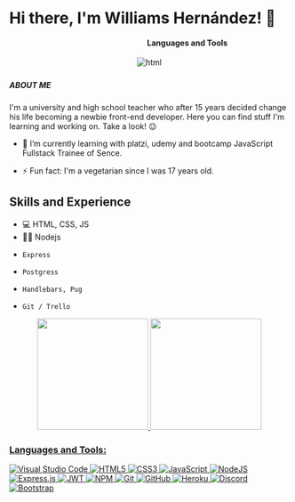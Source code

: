 # Hi there, I'm Williams Hernández! 👋

&nbsp;&nbsp;&nbsp;&nbsp;&nbsp;&nbsp;&nbsp;&nbsp;&nbsp;&nbsp;&nbsp;&nbsp;&nbsp;&nbsp;&nbsp;&nbsp;&nbsp;&nbsp;&nbsp;&nbsp;&nbsp;&nbsp;&nbsp;&nbsp;&nbsp;&nbsp;&nbsp;&nbsp;&nbsp;&nbsp;&nbsp;&nbsp;&nbsp;&nbsp;&nbsp;&nbsp;&nbsp;&nbsp;&nbsp;&nbsp;&nbsp;&nbsp;&nbsp;&nbsp;&nbsp;&nbsp;&nbsp;&nbsp;&nbsp;&nbsp;&nbsp;&nbsp;&nbsp;&nbsp;&nbsp;&nbsp;&nbsp;&nbsp;&nbsp;&nbsp;&nbsp;&nbsp;&nbsp;<b>Languages and Tools</b> <br>

<p align="center">
<img src="https://github.com/hernandw/icons/html.svg" alt="html" style="vertical-align:top; margin:4px">
</p>


 ##### ABOUT ME

 I'm a university and high school teacher who after 15 years decided change his life becoming a newbie front-end developer. Here you can find stuff I'm learning and working on. Take a look! 😉


- 🌱 I’m currently learning with platzi, udemy and bootcamp JavaScript Fullstack Trainee of Sence.

- ⚡ Fun fact: I'm a vegetarian since I was 17 years old.

## Skills and Experience

* 💻 HTML, CSS, JS
* 👨‍💻 Nodejs
*     Express
*     Postgress
*     Handlebars, Pug
*     Git / Trello

[website]: http://www.williamshernandez.com/

<div align="center">
  <a href="https://github.com/hernandw">
  
  <img height="200em" src="https://github-readme-stats.vercel.app/api?username=hernandw&show_icons=true&theme=vue-dark"/>
  <img height="200em" src="https://github-readme-stats.vercel.app/api/top-langs/?username=hernandw&theme=vue-dark"/>
    
</div>
 
### Languages and Tools:
 
![Visual Studio Code](https://img.shields.io/badge/Visual%20Studio%20Code-0078d7.svg?style=for-the-badge&logo=visual-studio-code&logoColor=white)
![HTML5](https://img.shields.io/badge/html5-%23E34F26.svg?style=for-the-badge&logo=html5&logoColor=white)
![CSS3](https://img.shields.io/badge/css3-%231572B6.svg?style=for-the-badge&logo=css3&logoColor=white)
![JavaScript](https://img.shields.io/badge/javascript-%23323330.svg?style=for-the-badge&logo=javascript&logoColor=%23F7DF1E)
![NodeJS](https://img.shields.io/badge/node.js-6DA55F?style=for-the-badge&logo=node.js&logoColor=white)
![Express.js](https://img.shields.io/badge/express.js-%23404d59.svg?style=for-the-badge&logo=express&logoColor=%2361DAFB)
![JWT](https://img.shields.io/badge/JWT-black?style=for-the-badge&logo=JSON%20web%20tokens)
![NPM](https://img.shields.io/badge/NPM-%23000000.svg?style=for-the-badge&logo=npm&logoColor=white)
![Git](https://img.shields.io/badge/git-%23F05033.svg?style=for-the-badge&logo=git&logoColor=white)
![GitHub](https://img.shields.io/badge/github-%23121011.svg?style=for-the-badge&logo=github&logoColor=white)
![Heroku](https://img.shields.io/badge/heroku-%23430098.svg?style=for-the-badge&logo=heroku&logoColor=white)
![Discord](https://img.shields.io/badge/Discord-7289DA?style=for-the-badge&logo=discord&logoColor=white)
![Bootstrap](https://img.shields.io/badge/Bootstrap-563D7C?style=for-the-badge&logo=bootstrap&logoColor=white)




<br />

